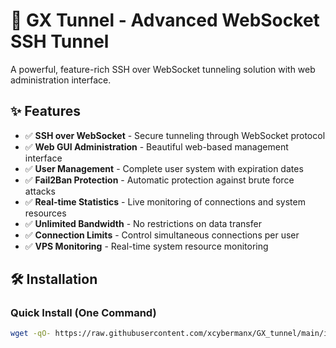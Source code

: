 # 🚀 GX Tunnel - Advanced WebSocket SSH Tunnel

A powerful, feature-rich SSH over WebSocket tunneling solution with web administration interface.

## ✨ Features

- ✅ **SSH over WebSocket** - Secure tunneling through WebSocket protocol
- ✅ **Web GUI Administration** - Beautiful web-based management interface
- ✅ **User Management** - Complete user system with expiration dates
- ✅ **Fail2Ban Protection** - Automatic protection against brute force attacks
- ✅ **Real-time Statistics** - Live monitoring of connections and system resources
- ✅ **Unlimited Bandwidth** - No restrictions on data transfer
- ✅ **Connection Limits** - Control simultaneous connections per user
- ✅ **VPS Monitoring** - Real-time system resource monitoring

## 🛠️ Installation

### Quick Install (One Command)
```bash
wget -qO- https://raw.githubusercontent.com/xcybermanx/GX_tunnel/main/install.sh | sudo bash
